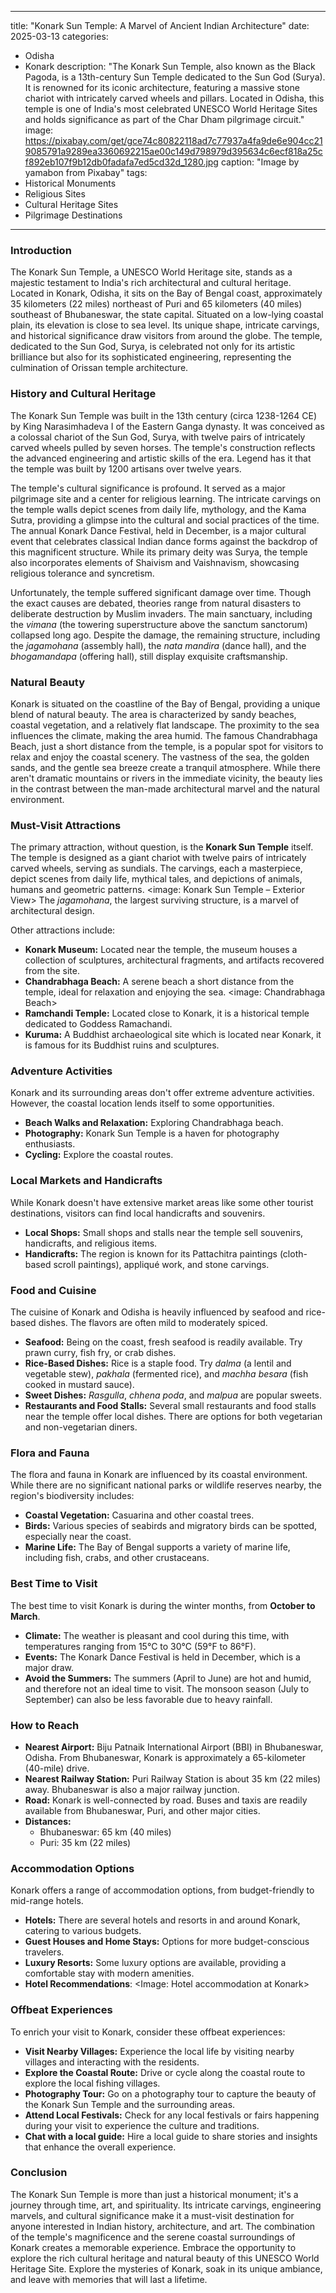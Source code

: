 
---
title: "Konark Sun Temple: A Marvel of Ancient Indian Architecture"
date: 2025-03-13
categories:
  - Odisha
  - Konark
description: "The Konark Sun Temple, also known as the Black Pagoda, is a 13th-century Sun Temple dedicated to the Sun God (Surya). It is renowned for its iconic architecture, featuring a massive stone chariot with intricately carved wheels and pillars. Located in Odisha, this temple is one of India's most celebrated UNESCO World Heritage Sites and holds significance as part of the Char Dham pilgrimage circuit."
image: https://pixabay.com/get/gce74c80822118ad7c77937a4fa9de6e904cc219085791a9289ea3360692215ae00c149d798979d395634c6ecf818a25cf892eb107f9b12db0fadafa7ed5cd32d_1280.jpg
caption: "Image by yamabon from Pixabay"
tags: 
  - Historical Monuments
  - Religious Sites
  - Cultural Heritage Sites
  - Pilgrimage Destinations
---


### **Introduction**

The Konark Sun Temple, a UNESCO World Heritage site, stands as a majestic testament to India's rich architectural and cultural heritage. Located in Konark, Odisha, it sits on the Bay of Bengal coast, approximately 35 kilometers (22 miles) northeast of Puri and 65 kilometers (40 miles) southeast of Bhubaneswar, the state capital. Situated on a low-lying coastal plain, its elevation is close to sea level. Its unique shape, intricate carvings, and historical significance draw visitors from around the globe. The temple, dedicated to the Sun God, Surya, is celebrated not only for its artistic brilliance but also for its sophisticated engineering, representing the culmination of Orissan temple architecture.

### **History and Cultural Heritage**

The Konark Sun Temple was built in the 13th century (circa 1238-1264 CE) by King Narasimhadeva I of the Eastern Ganga dynasty. It was conceived as a colossal chariot of the Sun God, Surya, with twelve pairs of intricately carved wheels pulled by seven horses. The temple's construction reflects the advanced engineering and artistic skills of the era. Legend has it that the temple was built by 1200 artisans over twelve years.

The temple's cultural significance is profound. It served as a major pilgrimage site and a center for religious learning. The intricate carvings on the temple walls depict scenes from daily life, mythology, and the Kama Sutra, providing a glimpse into the cultural and social practices of the time. The annual Konark Dance Festival, held in December, is a major cultural event that celebrates classical Indian dance forms against the backdrop of this magnificent structure. While its primary deity was Surya, the temple also incorporates elements of Shaivism and Vaishnavism, showcasing religious tolerance and syncretism.

Unfortunately, the temple suffered significant damage over time. Though the exact causes are debated, theories range from natural disasters to deliberate destruction by Muslim invaders. The main sanctuary, including the *vimana* (the towering superstructure above the sanctum sanctorum) collapsed long ago. Despite the damage, the remaining structure, including the *jagamohana* (assembly hall), the *nata mandira* (dance hall), and the *bhogamandapa* (offering hall), still display exquisite craftsmanship.

### **Natural Beauty**

Konark is situated on the coastline of the Bay of Bengal, providing a unique blend of natural beauty. The area is characterized by sandy beaches, coastal vegetation, and a relatively flat landscape. The proximity to the sea influences the climate, making the area humid. The famous Chandrabhaga Beach, just a short distance from the temple, is a popular spot for visitors to relax and enjoy the coastal scenery. The vastness of the sea, the golden sands, and the gentle sea breeze create a tranquil atmosphere.  While there aren't dramatic mountains or rivers in the immediate vicinity, the beauty lies in the contrast between the man-made architectural marvel and the natural environment.

### **Must-Visit Attractions**

The primary attraction, without question, is the **Konark Sun Temple** itself. The temple is designed as a giant chariot with twelve pairs of intricately carved wheels, serving as sundials. The carvings, each a masterpiece, depict scenes from daily life, mythical tales, and depictions of animals, humans and geometric patterns. <image: Konark Sun Temple – Exterior View> The *jagamohana*, the largest surviving structure, is a marvel of architectural design.

Other attractions include:

*   **Konark Museum:** Located near the temple, the museum houses a collection of sculptures, architectural fragments, and artifacts recovered from the site.
*   **Chandrabhaga Beach:** A serene beach a short distance from the temple, ideal for relaxation and enjoying the sea. <image: Chandrabhaga Beach>
*   **Ramchandi Temple:** Located close to Konark, it is a historical temple dedicated to Goddess Ramachandi.
*   **Kuruma:** A Buddhist archaeological site which is located near Konark, it is famous for its Buddhist ruins and sculptures.

### **Adventure Activities**

Konark and its surrounding areas don't offer extreme adventure activities. However, the coastal location lends itself to some opportunities.

*   **Beach Walks and Relaxation:** Exploring Chandrabhaga beach.
*   **Photography:** Konark Sun Temple is a haven for photography enthusiasts.
*   **Cycling:** Explore the coastal routes.

### **Local Markets and Handicrafts**

While Konark doesn't have extensive market areas like some other tourist destinations, visitors can find local handicrafts and souvenirs.

*   **Local Shops:** Small shops and stalls near the temple sell souvenirs, handicrafts, and religious items.
*   **Handicrafts:** The region is known for its Pattachitra paintings (cloth-based scroll paintings), appliqué work, and stone carvings.

### **Food and Cuisine**

The cuisine of Konark and Odisha is heavily influenced by seafood and rice-based dishes. The flavors are often mild to moderately spiced.

*   **Seafood:** Being on the coast, fresh seafood is readily available. Try prawn curry, fish fry, or crab dishes.
*   **Rice-Based Dishes:** Rice is a staple food. Try *dalma* (a lentil and vegetable stew), *pakhala* (fermented rice), and *machha besara* (fish cooked in mustard sauce).
*   **Sweet Dishes:** *Rasgulla*, *chhena poda*, and *malpua* are popular sweets.
*   **Restaurants and Food Stalls:** Several small restaurants and food stalls near the temple offer local dishes. There are options for both vegetarian and non-vegetarian diners.

### **Flora and Fauna**

The flora and fauna in Konark are influenced by its coastal environment. While there are no significant national parks or wildlife reserves nearby, the region's biodiversity includes:

*   **Coastal Vegetation:** Casuarina and other coastal trees.
*   **Birds:** Various species of seabirds and migratory birds can be spotted, especially near the coast.
*   **Marine Life:** The Bay of Bengal supports a variety of marine life, including fish, crabs, and other crustaceans.

### **Best Time to Visit**

The best time to visit Konark is during the winter months, from **October to March**.

*   **Climate:** The weather is pleasant and cool during this time, with temperatures ranging from 15°C to 30°C (59°F to 86°F).
*   **Events:** The Konark Dance Festival is held in December, which is a major draw.
*   **Avoid the Summers:** The summers (April to June) are hot and humid, and therefore not an ideal time to visit. The monsoon season (July to September) can also be less favorable due to heavy rainfall.

### **How to Reach**

*   **Nearest Airport:** Biju Patnaik International Airport (BBI) in Bhubaneswar, Odisha. From Bhubaneswar, Konark is approximately a 65-kilometer (40-mile) drive.
*   **Nearest Railway Station:** Puri Railway Station is about 35 km (22 miles) away. Bhubaneswar is also a major railway junction.
*   **Road:** Konark is well-connected by road. Buses and taxis are readily available from Bhubaneswar, Puri, and other major cities.
*   **Distances:**
    *   Bhubaneswar: 65 km (40 miles)
    *   Puri: 35 km (22 miles)

### **Accommodation Options**

Konark offers a range of accommodation options, from budget-friendly to mid-range hotels.

*   **Hotels:** There are several hotels and resorts in and around Konark, catering to various budgets.
*   **Guest Houses and Home Stays:** Options for more budget-conscious travelers.
*   **Luxury Resorts:** Some luxury options are available, providing a comfortable stay with modern amenities.
*   **Hotel Recommendations**: <Image: Hotel accommodation at Konark>

### **Offbeat Experiences**

To enrich your visit to Konark, consider these offbeat experiences:

*   **Visit Nearby Villages:** Experience the local life by visiting nearby villages and interacting with the residents.
*   **Explore the Coastal Route:** Drive or cycle along the coastal route to explore the local fishing villages.
*   **Photography Tour:** Go on a photography tour to capture the beauty of the Konark Sun Temple and the surrounding areas.
*   **Attend Local Festivals:** Check for any local festivals or fairs happening during your visit to experience the culture and traditions.
*   **Chat with a local guide:** Hire a local guide to share stories and insights that enhance the overall experience.

### **Conclusion**

The Konark Sun Temple is more than just a historical monument; it's a journey through time, art, and spirituality. Its intricate carvings, engineering marvels, and cultural significance make it a must-visit destination for anyone interested in Indian history, architecture, and art. The combination of the temple's magnificence and the serene coastal surroundings of Konark creates a memorable experience. Embrace the opportunity to explore the rich cultural heritage and natural beauty of this UNESCO World Heritage Site. Explore the mysteries of Konark, soak in its unique ambiance, and leave with memories that will last a lifetime.



